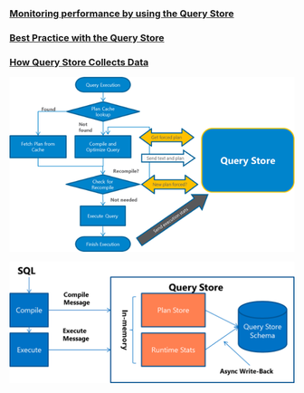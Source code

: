 ### [Monitoring performance by using the Query Store](https://docs.microsoft.com/en-us/sql/relational-databases/performance/monitoring-performance-by-using-the-query-store)

### [Best Practice with the Query Store](https://docs.microsoft.com/en-us/sql/relational-databases/performance/best-practice-with-the-query-store)

### [How Query Store Collects Data](https://docs.microsoft.com/en-us/sql/relational-databases/performance/how-query-store-collects-data)

![alt text](imgs/query-store-process-2processor.png)

![alt text](imgs/query-store-process-3.png)

